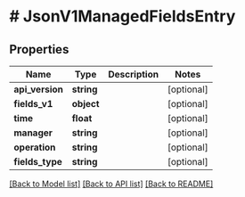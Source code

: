 # # JsonV1ManagedFieldsEntry

## Properties

Name | Type | Description | Notes
------------ | ------------- | ------------- | -------------
**api_version** | **string** |  | [optional]
**fields_v1** | **object** |  | [optional]
**time** | **float** |  | [optional]
**manager** | **string** |  | [optional]
**operation** | **string** |  | [optional]
**fields_type** | **string** |  | [optional]

[[Back to Model list]](../../README.md#models) [[Back to API list]](../../README.md#endpoints) [[Back to README]](../../README.md)
